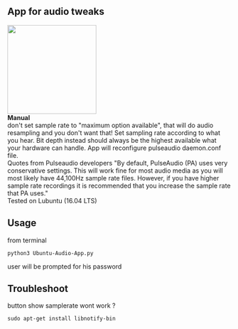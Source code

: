 ﻿## App for audio tweaks
<img src="https://drive.google.com/uc?id=1uHj9NVVXV8XsdvtcsAnOdiv8MxiheALA" width="auto" height="200"/>
<br>
 <strong>Manual</strong>
<br>
don't set sample rate to "maximum option available", that will do audio resampling and you don't want that! Set sampling rate according to what you hear. Bit depth instead should always be the highest available what your hardware can handle. App will reconfigure pulseaudio daemon.conf file.
<br>
Quotes from Pulseaudio developers "By default, PulseAudio (PA) uses very conservative settings. This will work fine for most audio media as you will most likely have 44,100Hz sample rate files. However, if you have higher sample rate recordings it is recommended that you increase the sample rate that PA uses."
<br>
Tested on Lubuntu (16.04 LTS)
<br>

## Usage

from terminal
```
python3 Ubuntu-Audio-App.py
```

user will be prompted for his password

## Troubleshoot

button show samplerate wont work ?

```
sudo apt-get install libnotify-bin
```
